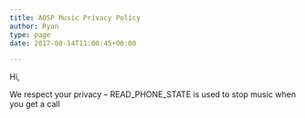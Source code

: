 ```yaml
---
title: AOSP Music Privacy Policy
author: Ryan
type: page
date: 2017-08-14T11:00:45+00:00

---
```

Hi,

We respect your privacy &#8211; READ\_PHONE\_STATE is used to stop music when you get a call